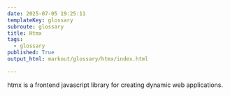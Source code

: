 ```yaml
---
date: 2025-07-05 19:25:11
templateKey: glossary
subroute: glossary
title: Htmx
tags:
  - glossary
published: True
output_html: markout/glossary/htmx/index.html

---
```


htmx is a frontend javascript library for creating dynamic web applications.
